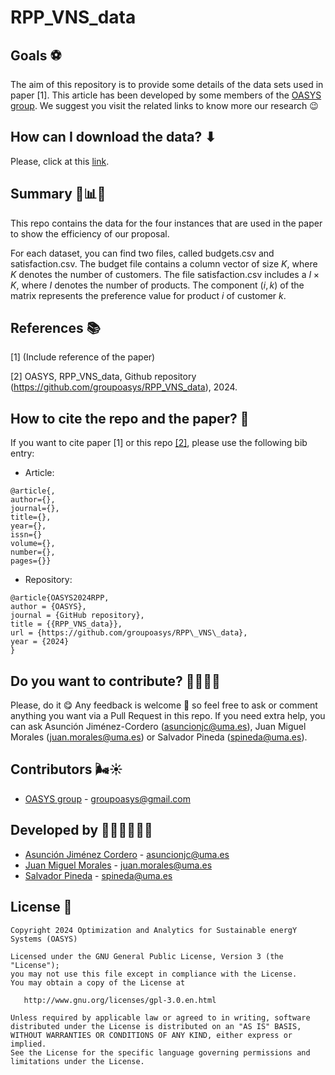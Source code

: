 # RPP_VNS_data

## Goals ⚽

The aim of this repository is to provide some details of the data sets used in paper [1]. This article has been developed by some members of the [OASYS group](https://sites.google.com/view/groupoasys/home). We suggest you visit the related links to know more our research 😉

## How can I download the data? ⬇

Please, click at this [link](https://drive.google.com/drive/folders/1Y2VFDUph2-BjDU96bnIj-sBfyr9YljSF?usp=drive_link).

## Summary 🧮📊📖

This repo contains the data for the four instances that are used in the paper to show the efficiency of our proposal.

For each dataset, you can find two files, called budgets.csv and satisfaction.csv. The budget file contains a column vector of size $K$, where $K$ denotes the number of customers. The file satisfaction.csv includes a $I\times K$, where $I$ denotes the number of products. The component $(i, k)$ of the matrix represents the preference value for product $i$ of customer $k$.

## References 📚

[1] (Include reference of the paper)

[2] OASYS, RPP_VNS_data, Github repository (https://github.com/groupoasys/RPP_VNS_data), 2024.

## How to cite the repo and the paper? 📝

If you want to cite paper [1] or this repo [[2]](https://github.com/groupoasys/RPP_VNS_data), please use the following bib entry:

* Article:
```
@article{,
author={},
journal={},
title={},
year={},
issn={}
volume={},
number={},
pages={}}
```
* Repository:
```
@article{OASYS2024RPP,
author = {OASYS},
journal = {GitHub repository},
title = {{RPP_VNS_data}},
url = {https://github.com/groupoasys/RPP\_VNS\_data},
year = {2024}
}
```

## Do you want to contribute? 🙋‍♀️🙋‍♂️
 
 Please, do it 😋 Any feedback is welcome 🤗 so feel free to ask or comment anything you want via a Pull Request in this repo.  If you need extra help, you can ask Asunción Jiménez-Cordero (asuncionjc@uma.es), Juan Miguel Morales (juan.morales@uma.es) or Salvador Pineda (spineda@uma.es).
 
 ## Contributors 🌬☀
 
 * [OASYS group](http://oasys.uma.es) -  groupoasys@gmail.com
 
 ## Developed by 👩‍💻👨‍💻👨‍💻
 * [Asunción Jiménez Cordero](https://www.researchgate.net/profile/Asuncion_Jimenez-Cordero/research) - asuncionjc@uma.es
 * [Juan Miguel Morales](https://www.researchgate.net/profile/Juan_Morales25) - juan.morales@uma.es
 * [Salvador Pineda](https://www.researchgate.net/profile/Salvador_Pineda) - spineda@uma.es
 
 
 ## License 📝
 
    Copyright 2024 Optimization and Analytics for Sustainable energY Systems (OASYS)

    Licensed under the GNU General Public License, Version 3 (the "License");
    you may not use this file except in compliance with the License.
    You may obtain a copy of the License at

       http://www.gnu.org/licenses/gpl-3.0.en.html

    Unless required by applicable law or agreed to in writing, software
    distributed under the License is distributed on an "AS IS" BASIS,
    WITHOUT WARRANTIES OR CONDITIONS OF ANY KIND, either express or implied.
    See the License for the specific language governing permissions and
    limitations under the License.
